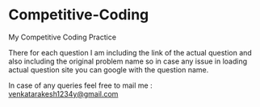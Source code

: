 # Competitive-Coding
My Competitive Coding Practice

There for each question I am including the link of the actual question and also including the original problem name so in case any issue in loading actual question site you can google with the question name.

In case of any queries feel free to mail me : venkatarakesh1234y@gmail.com
